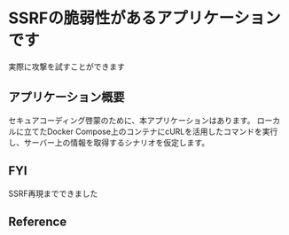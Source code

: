 # SSRFの脆弱性があるアプリケーションです

実際に攻撃を試すことができます


## アプリケーション概要

セキュアコーディング啓蒙のために、本アプリケーションはあります。
ローカルに立てたDocker Compose上のコンテナにcURLを活用したコマンドを実行し、サーバー上の情報を取得するシナリオを仮定します。

## FYI

SSRF再現までできました

## Reference
